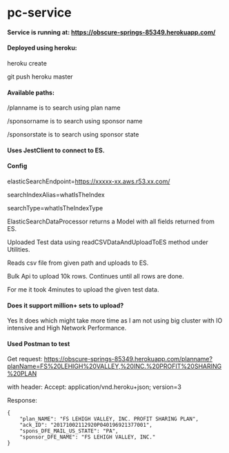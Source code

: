 # pc-service

#### Service is running at: https://obscure-springs-85349.herokuapp.com/

#### Deployed using heroku:
heroku create

git push heroku master

#### Available paths:
/planname is to search using plan name

/sponsorname is to search using sponsor name

/sponsorstate is to search using sponsor state

#### Uses JestClient to connect to ES.

#### Config
elasticSearchEndpoint=https://xxxxx-xx.aws.r53.xx.com/

searchIndexAlias=whatIsTheIndex

searchType=whatIsTheIndexType


ElasticSearchDataProcessor returns a Model with all fields returned from ES.

Uploaded Test data using readCSVDataAndUploadToES method under Utilities.

Reads csv file from given path and uploads to ES. 

Bulk Api to upload 10k rows. Continues until all rows are done.

For me it took 4minutes to upload the given test data.

#### Does it support million+ sets to upload?
Yes It does which might take more time as I am not using big cluster with IO intensive and High Network Performance.

#### Used Postman to test

Get request: https://obscure-springs-85349.herokuapp.com/planname?planName=FS%20LEHIGH%20VALLEY,%20INC.%20PROFIT%20SHARING%20PLAN

with header: Accept: application/vnd.heroku+json; version=3

Response:
```
{
    "plan_NAME": "FS LEHIGH VALLEY, INC. PROFIT SHARING PLAN",
    "ack_ID": "20171002112920P040196921377001",
    "spons_DFE_MAIL_US_STATE": "PA",
    "sponsor_DFE_NAME": "FS LEHIGH VALLEY, INC."
}
```
